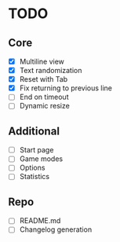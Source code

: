 # TODO

## Core

- [x] Multiline view
- [x] Text randomization
- [x] Reset with Tab
- [x] Fix returning to previous line
- [ ] End on timeout
- [ ] Dynamic resize

## Additional

- [ ] Start page
- [ ] Game modes
- [ ] Options
- [ ] Statistics

## Repo

- [ ] README.md
- [ ] Changelog generation
